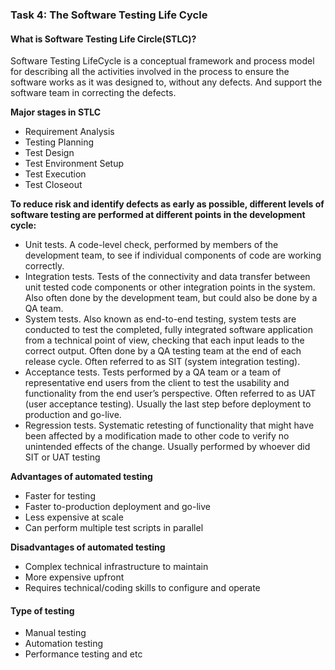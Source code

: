 ### Task 4: The Software Testing Life Cycle
#### What is Software Testing Life Circle(STLC)?
Software Testing LifeCycle is a conceptual framework and process model for describing all the activities involved in the process to ensure the software works as it was designed to, without any defects. And support the software team in correcting the defects.

**Major stages in STLC**
- Requirement Analysis
- Testing Planning
- Test Design
- Test Environment Setup
- Test Execution
- Test Closeout

**To reduce risk and identify defects as early as possible, different levels of software testing are performed at different points in the development cycle:**

- Unit tests. A code-level check, performed by members of the development team, to see if individual components of code are working correctly.
- Integration tests. Tests of the connectivity and data transfer between unit tested code components or other integration points in the system. Also often done by the development team, but could also be done by a QA team.
- System tests. Also known as end-to-end testing, system tests are conducted to test the completed, fully integrated software application from a technical point of view, checking that each input leads to the correct output. Often done by a QA testing team at the end of each release cycle. Often referred to as SIT (system integration testing).
- Acceptance tests. Tests performed by a QA team or a team of representative end users from the client to test the usability and functionality from the end user’s perspective.   Often referred to as UAT (user acceptance testing). Usually the last step before deployment to production and go-live.
- Regression tests. Systematic retesting of functionality that might have been affected by a modification made to other code to verify no unintended effects of the change. Usually performed by whoever did SIT or UAT testing

**Advantages of automated testing**
- Faster for testing
- Faster to-production deployment and go-live
- Less expensive at scale
- Can perform multiple test scripts in parallel

**Disadvantages of automated testing**
- Complex  technical infrastructure to maintain
- More expensive upfront
- Requires technical/coding skills to configure and operate

#### Type of testing
- Manual testing
- Automation testing
- Performance testing and etc
